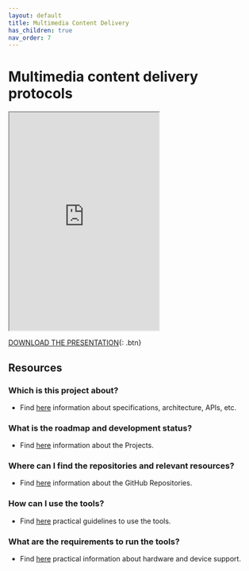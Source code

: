 ```yaml
---
layout: default
title: Multimedia Content Delivery
has_children: true
nav_order: 7
---
```


# Multimedia content delivery protocols
<iframe width="60%" height="440" src="https://drive.google.com/file/d/1lBt2d_toxfhqUAMr3YZw9Cm6-ZzsbpOM/preview"></iframe>

[DOWNLOAD THE PRESENTATION](https://drive.google.com/file/d/1lBt2d_toxfhqUAMr3YZw9Cm6-ZzsbpOM/preview){: .btn} 

## Resources

### Which is this project about?
* Find [here](./under-development.html) information about specifications, architecture, APIs, etc.

### What is the roadmap and development status?
* Find [here](./projects.html) information about the Projects.
 
### Where can I find the repositories and relevant resources?
* Find [here](./repositories.html) information about the GitHub Repositories.

### How can I use the tools?
* Find [here](./tutorials.html) practical guidelines to use the tools.

### What are the requirements to run the tools?
* Find [here](./requirements.html) practical information about hardware and device support. 
